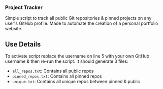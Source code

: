 ### Project Tracker

Simple script to track all public Git repositories & pinned projects on any user's GitHub profile. Made to automate the creation of a personal portfolio website. 

## Use Details
To activate script replace the username on line 5 with your own GitHub username & then re-run the script. It should generate 3 files: 
- `all_repos.txt`: Contains all public repos
- `pinned_repos.txt`: Contains all pinned repos
- `unique.txt`: Contains all unique repos between pinned & public